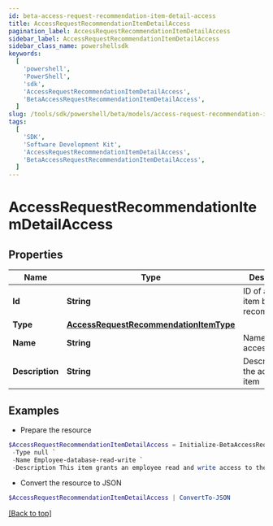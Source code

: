 ```yaml
---
id: beta-access-request-recommendation-item-detail-access
title: AccessRequestRecommendationItemDetailAccess
pagination_label: AccessRequestRecommendationItemDetailAccess
sidebar_label: AccessRequestRecommendationItemDetailAccess
sidebar_class_name: powershellsdk
keywords:
  [
    'powershell',
    'PowerShell',
    'sdk',
    'AccessRequestRecommendationItemDetailAccess',
    'BetaAccessRequestRecommendationItemDetailAccess',
  ]
slug: /tools/sdk/powershell/beta/models/access-request-recommendation-item-detail-access
tags:
  [
    'SDK',
    'Software Development Kit',
    'AccessRequestRecommendationItemDetailAccess',
    'BetaAccessRequestRecommendationItemDetailAccess',
  ]
---
```


# AccessRequestRecommendationItemDetailAccess

## Properties

| Name | Type | Description | Notes |
| --- | --- | --- | --- |
| **Id** | **String** | ID of access item being recommended. | [optional] |
| **Type** | [**AccessRequestRecommendationItemType**](access-request-recommendation-item-type) |  | [optional] |
| **Name** | **String** | Name of the access item | [optional] |
| **Description** | **String** | Description of the access item | [optional] |

## Examples

- Prepare the resource

```powershell
$AccessRequestRecommendationItemDetailAccess = Initialize-BetaAccessRequestRecommendationItemDetailAccess  -Id 2c9180835d2e5168015d32f890ca1581 `
 -Type null `
 -Name Employee-database-read-write `
 -Description This item grants an employee read and write access to the database
```

- Convert the resource to JSON

```powershell
$AccessRequestRecommendationItemDetailAccess | ConvertTo-JSON
```

[[Back to top]](#)
